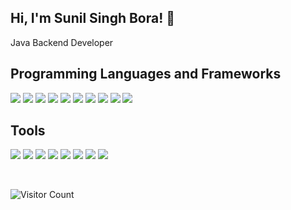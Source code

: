 <h2> Hi, I'm Sunil Singh Bora! 🚀</h2>
<p>Java Backend Developer</p>

## Programming Languages and Frameworks
<p align="left">
    <img src="https://img.shields.io/badge/Java-OK-007396?style=flat-square&logo=java"/>
<img src="https://img.shields.io/badge/SpringCore-OK-6DB33F?style=flat-square&logo=spring"/>
<img src="https://img.shields.io/badge/SpringMvc-OK-6DB33F?style=flat-square&logo=spring"/>
<img src="https://img.shields.io/badge/SpringWebFlux-OK-6DB33F?style=flat-square&logo=spring"/>
<img src="https://img.shields.io/badge/SpringJdbc-OK-6DB33F?style=flat-square&logo=spring"/>
<img src="https://img.shields.io/badge/SpringBoot-OK-6DB33F?style=flat-square&logo=spring"/>
<img src="https://img.shields.io/badge/HibernateORM-OK-0769AD?style=flat-square&logo=java"/>
<img src="https://img.shields.io/badge/SQL-OK-4479A1?style=flat-square&logo=mysql"/>
<img src="https://img.shields.io/badge/PL/SQL-OK-F80000?style=flat-square&logo=oracle"/>
<img src="https://img.shields.io/badge/Git-OK-F05032?style=flat-square&logo=git"/>
</p>

## Tools
<p align="left">
  <img src="https://img.shields.io/badge/JDK11-OK-007396?style=flat-square&logo=java"/>
<img src="https://img.shields.io/badge/EclipseIDE-OK-2C2255?style=flat-square&logo=eclipseide"/>
<img src="https://img.shields.io/badge/IntelliJ%20IDEA-OK-000000?style=flat-square&logo=intellijidea"/>
<img src="https://img.shields.io/badge/ApacheMaven-OK-C71A36?style=flat-square&logo=apachemaven"/>
<img src="https://img.shields.io/badge/ApacheTomcat-OK-D22128?style=flat-square&logo=apache"/>
<img src="https://img.shields.io/badge/WebLogic%2012g-OK-F80000?style=flat-square&logo=oracle"/>
<img src="https://img.shields.io/badge/Git-OK-F05032?style=flat-square&logo=git"/>
<img src="https://img.shields.io/badge/Putty-OK-5391FE?style=flat-square&logo=powershell"/>
 
</p>
<br>

![Visitor Count](https://profile-counter.glitch.me/erssbora/count.svg)
